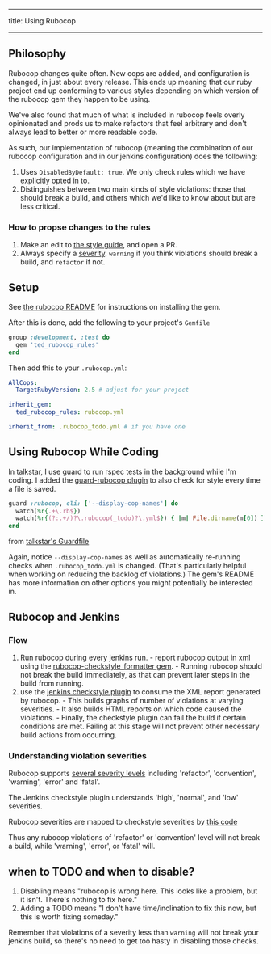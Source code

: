 ---
title: Using Rubocop
___

## Philosophy

Rubocop changes quite often. New cops are added, and configuration is changed, in just about every release. This ends up meaning that our ruby project end up conforming to various styles depending on which version of the rubocop gem they happen to be using.

We've also found that much of what is included in rubocop feels overly opinionated and prods us to make refactors that feel arbitrary and don't always lead to better or more readable code.

As such, our implementation of rubocop (meaning the combination of our rubocop configuration and in our jenkins configuration) does the following:

  1. Uses `DisabledByDefault: true`. We only check rules which we have explicitly opted in to.
  2. Distinguishes between two main kinds of style violations: those that should break a build, and others which we'd like to know about but are less critical.

### How to propse changes to the rules

  1. Make an edit to [the style guide](https://github.com/tedconf/code-style-guides/blob/master/gem/rubocop.yml), and open a PR.
  2. Always specify a [severity](https://rubocop.readthedocs.io/en/latest/configuration/#severity). `warning` if you think violations should break a build, and `refactor` if not.

## Setup

See [the rubocop README](https://github.com/bbatsov/rubocop) for instructions
on installing the gem.

After this is done, add the following to your project's `Gemfile`

```ruby
group :development, :test do
  gem 'ted_rubocop_rules'
end
```

Then add this to your `.rubocop.yml`:

```yml
AllCops:
  TargetRubyVersion: 2.5 # adjust for your project

inherit_gem:
  ted_rubocop_rules: rubocop.yml

inherit_from: .rubocop_todo.yml # if you have one
```

## Using Rubocop While Coding

In talkstar, I use guard to run rspec tests in the background while I'm coding.
I added the [guard-rubocop plugin](https://github.com/yujinakayama/guard-rubocop)
to also check for style every time a file is saved.

```ruby
guard :rubocop, cli: ['--display-cop-names'] do
  watch(%r{.+\.rb$})
  watch(%r{(?:.+/)?\.rubocop(_todo)?\.yml$}) { |m| File.dirname(m[0]) }
end
```
from [talkstar's Guardfile](https://github.com/tedconf/talkstar/blob/6b06cfe03ccce7775486632709c84847d9a272a3/Guardfile#L40-L43)

Again, notice `--display-cop-names` as well as automatically re-running checks
when `.rubocop_todo.yml` is changed. (That's particularly helpful when working
on reducing the backlog of violations.) The gem's README has more information on other options you might potentially be interested in.

## Rubocop and Jenkins

### Flow

  1. Run rubocop during every jenkins run.
    - report rubocop output in xml using the [rubocop-checkstyle_formatter gem](https://github.com/eitoball/rubocop-checkstyle_formatter).
    - Running rubocop should not break the build immediately, as that can prevent later steps in the build from running.
  2. use the [jenkins checkstyle plugin](https://wiki.jenkins.io/display/JENKINS/Checkstyle+Plugin) to consume the XML report generated by rubocop.
    - This builds graphs of number of violations at varying severities.
    - It also builds HTML reports on which code caused the violations.
    - Finally, the checkstyle plugin can fail the build if certain conditions are met. Failing at this stage will not prevent other necessary build actions from occurring.

### Understanding violation severities

Rubocop supports [several severity levels](https://rubocop.readthedocs.io/en/latest/configuration/#severity) including 'refactor', 'convention', 'warning', 'error' and 'fatal'.

The Jenkins checkstyle plugin understands 'high', 'normal', and 'low' severities.

Rubocop severities are mapped to checkstyle severities by [this code](https://github.com/eitoball/rubocop-checkstyle_formatter/blob/bed516d30c78f8e09f45d076f8a35484c9f5777d/lib/rubocop/formatter/checkstyle_formatter.rb#L54-L61)

Thus any rubocop violations of 'refactor' or 'convention' level will not break a build, while 'warning', 'error', or 'fatal' will.

## when to TODO and when to disable?

  1. Disabling means "rubocop is wrong here. This looks like a problem, but it isn't. There's nothing to fix here."
  2. Adding a TODO means "I don't have time/inclination to fix this now, but
  this is worth fixing someday."

Remember that violations of a severity less than `warning` will not break your jenkins build, so there's no need to get too hasty in disabling those checks.
